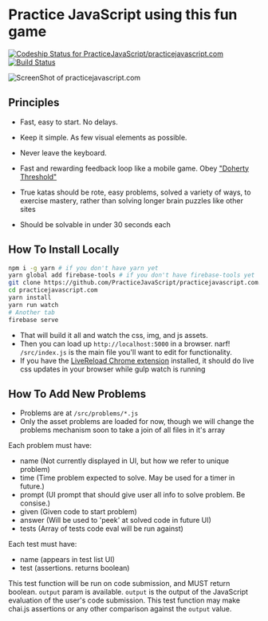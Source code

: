 # Practice JavaScript using this fun game

[ ![Codeship Status for PracticeJavaScript/practicejavascript.com](https://app.codeship.com/projects/091c0e50-0a7c-0135-8b3c-6ed4d7e33e57/status?branch=master)](https://app.codeship.com/projects/214753)
[![Build Status](https://travis-ci.org/PracticeJavaScript/practicejavascript.com.svg?branch=master)](https://travis-ci.org/PracticeJavaScript/practicejavascript.com)

![ScreenShot of practicejavascript.com](https://cldup.com/29J7us8soi.png)

## Principles
- Fast, easy to start. No delays.
- Keep it simple. As few visual elements as possible.
- Never leave the keyboard.
- Fast and rewarding feedback loop like a mobile game. Obey ["Doherty Threshold"](http://daverupert.com/2015/06/doherty-threshold/)


- True katas should be rote, easy problems, solved a variety of ways, to exercise mastery, rather than solving longer brain puzzles like other sites
- Should be solvable in under 30 seconds each


## How To Install Locally
```bash
npm i -g yarn # if you don't have yarn yet
yarn global add firebase-tools # if you don't have firebase-tools yet
git clone https://github.com/PracticeJavaScript/practicejavascript.com.git
cd practicejavascript.com
yarn install
yarn run watch
# Another tab
firebase serve
```

- That will build it all and watch the css, img, and js assets.
- Then you can load up `http://localhost:5000` in a browser. narf!
`/src/index.js` is the main file you'll want to edit for functionality.
- If you have the [LiveReload Chrome extension](https://chrome.google.com/webstore/detail/livereload/jnihajbhpnppcggbcgedagnkighmdlei) installed, it should do live css updates in your browser while gulp watch is running

## How To Add New Problems
- Problems are at `/src/problems/*.js`
- Only the asset problems are loaded for now, though we will change the problems mechanism soon to take a join of all files in it's array

Each problem must have:

- name (Not currently displayed in UI, but how we refer to unique problem)
- time (Time problem expected to solve. May be used for a timer in future.)
- prompt (UI prompt that should give user all info to solve problem. Be consise.)
- given (Given code to start problem)
- answer (Will be used to 'peek' at solved code in future UI)
- tests (Array of tests code eval will be run against)

Each test must have:

- name (appears in test list UI)
- test (assertions. returns boolean)

This test function will be run on code submission, and MUST return boolean. `output` param is available.
`output` is the output of the JavaScript evaluation of the user's code submission.
This test function may make chai.js assertions or any other comparison against the `output` value.
